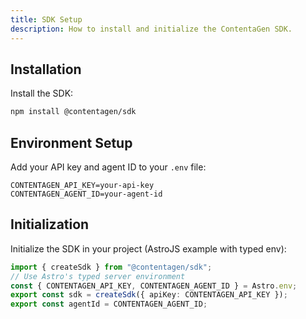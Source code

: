 ```yaml
---
title: SDK Setup
description: How to install and initialize the ContentaGen SDK.
---
```


## Installation
Install the SDK:
```bash
npm install @contentagen/sdk
```

## Environment Setup
Add your API key and agent ID to your `.env` file:
```
CONTENTAGEN_API_KEY=your-api-key
CONTENTAGEN_AGENT_ID=your-agent-id
```

## Initialization
Initialize the SDK in your project (AstroJS example with typed env):
```ts
import { createSdk } from "@contentagen/sdk";
// Use Astro's typed server environment
const { CONTENTAGEN_API_KEY, CONTENTAGEN_AGENT_ID } = Astro.env;
export const sdk = createSdk({ apiKey: CONTENTAGEN_API_KEY });
export const agentId = CONTENTAGEN_AGENT_ID;
```
